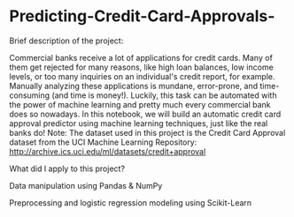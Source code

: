 # Predicting-Credit-Card-Approvals-

Brief description of the project:

Commercial banks receive a lot of applications for credit cards. Many of them get rejected for many reasons, like high loan balances, low income levels, or too many inquiries on an individual's credit report, for example. Manually analyzing these applications is mundane, error-prone, and time-consuming (and time is money!). Luckily, this task can be automated with the power of machine learning and pretty much every commercial bank does so nowadays. In this notebook, we will build an automatic credit card approval predictor using machine learning techniques, just like the real banks do!
Note: The dataset used in this project is the Credit Card Approval dataset from the UCI Machine Learning Repository: http://archive.ics.uci.edu/ml/datasets/credit+approval

What did I apply to this project?

Data manipulation using Pandas & NumPy

Preprocessing and  logistic regression modeling using Scikit-Learn
